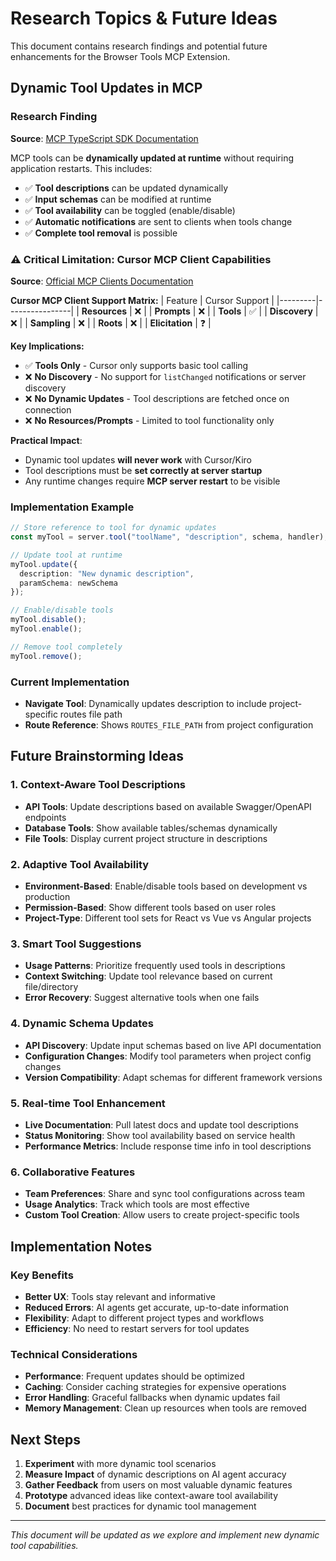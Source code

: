 # Research Topics & Future Ideas

This document contains research findings and potential future enhancements for the Browser Tools MCP Extension.

## Dynamic Tool Updates in MCP

### Research Finding
**Source**: [MCP TypeScript SDK Documentation](https://github.com/modelcontextprotocol/typescript-sdk)

MCP tools can be **dynamically updated at runtime** without requiring application restarts. This includes:

- ✅ **Tool descriptions** can be updated dynamically
- ✅ **Input schemas** can be modified at runtime  
- ✅ **Tool availability** can be toggled (enable/disable)
- ✅ **Automatic notifications** are sent to clients when tools change
- ✅ **Complete tool removal** is possible

### ⚠️ **Critical Limitation: Cursor MCP Client Capabilities**

**Source**: [Official MCP Clients Documentation](https://modelcontextprotocol.io/clients)

**Cursor MCP Client Support Matrix:**
| Feature | Cursor Support |
|---------|----------------|
| **Resources** | ❌ |
| **Prompts** | ❌ |
| **Tools** | ✅ |
| **Discovery** | ❌ |
| **Sampling** | ❌ |
| **Roots** | ❌ |
| **Elicitation** | ❓ |

**Key Implications:**
- ✅ **Tools Only** - Cursor only supports basic tool calling
- ❌ **No Discovery** - No support for `listChanged` notifications or server discovery
- ❌ **No Dynamic Updates** - Tool descriptions are fetched once on connection
- ❌ **No Resources/Prompts** - Limited to tool functionality only

**Practical Impact**: 
- Dynamic tool updates **will never work** with Cursor/Kiro
- Tool descriptions must be **set correctly at server startup**
- Any runtime changes require **MCP server restart** to be visible

### Implementation Example
```typescript
// Store reference to tool for dynamic updates
const myTool = server.tool("toolName", "description", schema, handler);

// Update tool at runtime
myTool.update({
  description: "New dynamic description",
  paramSchema: newSchema
});

// Enable/disable tools
myTool.disable();
myTool.enable();

// Remove tool completely
myTool.remove();
```

### Current Implementation
- **Navigate Tool**: Dynamically updates description to include project-specific routes file path
- **Route Reference**: Shows `ROUTES_FILE_PATH` from project configuration

## Future Brainstorming Ideas

### 1. Context-Aware Tool Descriptions
- **API Tools**: Update descriptions based on available Swagger/OpenAPI endpoints
- **Database Tools**: Show available tables/schemas dynamically
- **File Tools**: Display current project structure in descriptions

### 2. Adaptive Tool Availability
- **Environment-Based**: Enable/disable tools based on development vs production
- **Permission-Based**: Show different tools based on user roles
- **Project-Type**: Different tool sets for React vs Vue vs Angular projects

### 3. Smart Tool Suggestions
- **Usage Patterns**: Prioritize frequently used tools in descriptions
- **Context Switching**: Update tool relevance based on current file/directory
- **Error Recovery**: Suggest alternative tools when one fails

### 4. Dynamic Schema Updates
- **API Discovery**: Update input schemas based on live API documentation
- **Configuration Changes**: Modify tool parameters when project config changes
- **Version Compatibility**: Adapt schemas for different framework versions

### 5. Real-time Tool Enhancement
- **Live Documentation**: Pull latest docs and update tool descriptions
- **Status Monitoring**: Show tool availability based on service health
- **Performance Metrics**: Include response time info in tool descriptions

### 6. Collaborative Features
- **Team Preferences**: Share and sync tool configurations across team
- **Usage Analytics**: Track which tools are most effective
- **Custom Tool Creation**: Allow users to create project-specific tools

## Implementation Notes

### Key Benefits
- **Better UX**: Tools stay relevant and informative
- **Reduced Errors**: AI agents get accurate, up-to-date information
- **Flexibility**: Adapt to different project types and workflows
- **Efficiency**: No need to restart servers for tool updates

### Technical Considerations
- **Performance**: Frequent updates should be optimized
- **Caching**: Consider caching strategies for expensive operations
- **Error Handling**: Graceful fallbacks when dynamic updates fail
- **Memory Management**: Clean up resources when tools are removed

## Next Steps

1. **Experiment** with more dynamic tool scenarios
2. **Measure Impact** of dynamic descriptions on AI agent accuracy
3. **Gather Feedback** from users on most valuable dynamic features
4. **Prototype** advanced ideas like context-aware tool availability
5. **Document** best practices for dynamic tool management

---

*This document will be updated as we explore and implement new dynamic tool capabilities.*